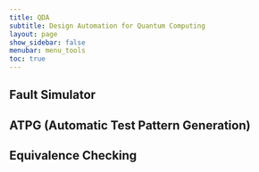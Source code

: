 ```yaml
---
title: QDA
subtitle: Design Automation for Quantum Computing
layout: page
show_sidebar: false
menubar: menu_tools
toc: true
---
```


## Fault Simulator

## ATPG (Automatic Test Pattern Generation)

## Equivalence Checking